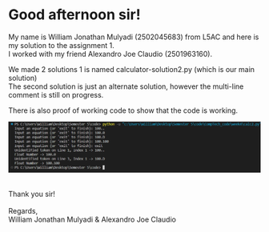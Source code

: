 <h1>Good afternoon sir!</h1>

My name is William Jonathan Mulyadi (2502045683) from L5AC and here is my solution to the assignment 1. <br>
I worked with my friend Alexandro Joe Claudio (2501963160).<br>

<nr>
We made 2 solutions 1 is named calculator-solution2.py (which is our main solution) <br>
The second solution is just an alternate solution, however the multi-line comment is still on progress.<br>

There is also proof of working code to show that the code is working.<br>
<p align="left"> <img src="https://github.com/willamjonathan/Compilation_Tech/blob/main/week4/float.png" alt="willamjonathan" /> </p>


<br>
Thank you sir!<br>
<br>
Regards, <br>
William Jonathan Mulyadi & Alexandro Joe Claudio<br>
